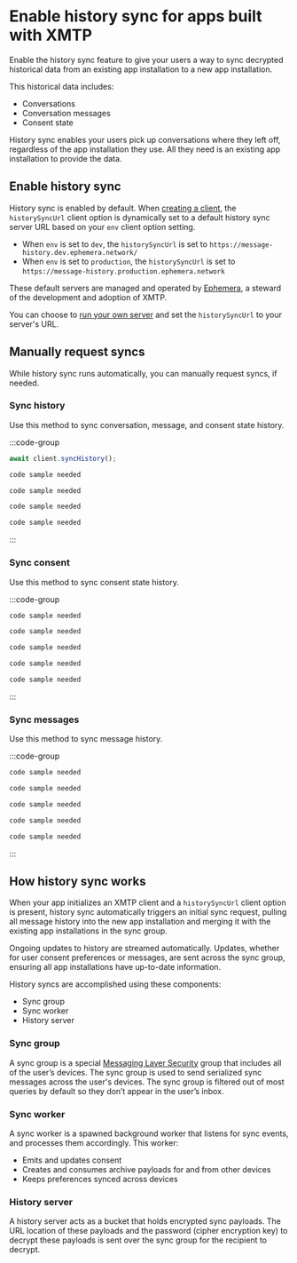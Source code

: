 # Enable history sync for apps built with XMTP

Enable the history sync feature to give your users a way to sync decrypted historical data from an existing app installation to a new app installation.

This historical data includes:

- Conversations
- Conversation messages
- Consent state

History sync enables your users pick up conversations where they left off, regardless of the app installation they use. All they need is an existing app installation to provide the data.

## Enable history sync

History sync is enabled by default. When [creating a client](/inboxes/build-inbox#create-an-xmtp-client), the `historySyncUrl` client option is dynamically set to a default history sync server URL based on your `env` client option setting.

- When `env` is set to `dev`, the `historySyncUrl` is set to `https://message-history.dev.ephemera.network/`
- When `env` is set to `production`, the `historySyncUrl` is set to `https://message-history.production.ephemera.network`

These default servers are managed and operated by [Ephemera](https://ephemerahq.com/), a steward of the development and adoption of XMTP.

You can choose to [run your own server](https://github.com/xmtp/xmtp-message-history-server) and set the `historySyncUrl` to your server's URL.

## Manually request syncs

While history sync runs automatically, you can manually request syncs, if needed.

### Sync history

Use this method to sync conversation, message, and consent state history.

:::code-group

```jsx [Browser]
await client.syncHistory();
```

```jsx [Node]
code sample needed
```

```jsx [React Native]
code sample needed
```

```kotlin [Kotlin]
code sample needed
```

```swift [Swift]
code sample needed
```

:::

### Sync consent

Use this method to sync consent state history.

:::code-group

```jsx [Browser]
code sample needed
```

```jsx [Node]
code sample needed
```

```jsx [React Native]
code sample needed
```

```kotlin [Kotlin]
code sample needed
```

```swift [Swift]
code sample needed
```

:::

### Sync messages

Use this method to sync message history.

:::code-group

```jsx [Browser]
code sample needed
```

```jsx [Node]
code sample needed
```

```jsx [React Native]
code sample needed
```

```kotlin [Kotlin]
code sample needed
```

```swift [Swift]
code sample needed
```

:::

## How history sync works

When your app initializes an XMTP client and a `historySyncUrl` client option is present, history sync automatically triggers an initial sync request, pulling all message history into the new app installation and merging it with the existing app installations in the sync group.

Ongoing updates to history are streamed automatically. Updates, whether for user consent preferences or messages, are sent across the sync group, ensuring all app installations have up-to-date information.

History syncs are accomplished using these components:

- Sync group
- Sync worker
- History server

### Sync group

A sync group is a special [Messaging Layer Security](/protocol/specs) group that includes all of the user’s devices. The sync group is used to send serialized sync messages across the user's devices. The sync group is filtered out of most queries by default so they don’t appear in the user’s inbox.

### Sync worker

A sync worker is a spawned background worker that listens for sync events, and processes them accordingly. This worker:

- Emits and updates consent
- Creates and consumes archive payloads for and from other devices
- Keeps preferences synced across devices

### History server

A history server acts as a bucket that holds encrypted sync payloads. The URL location of these payloads and the password (cipher encryption key) to decrypt these payloads is sent over the sync group for the recipient to decrypt.
